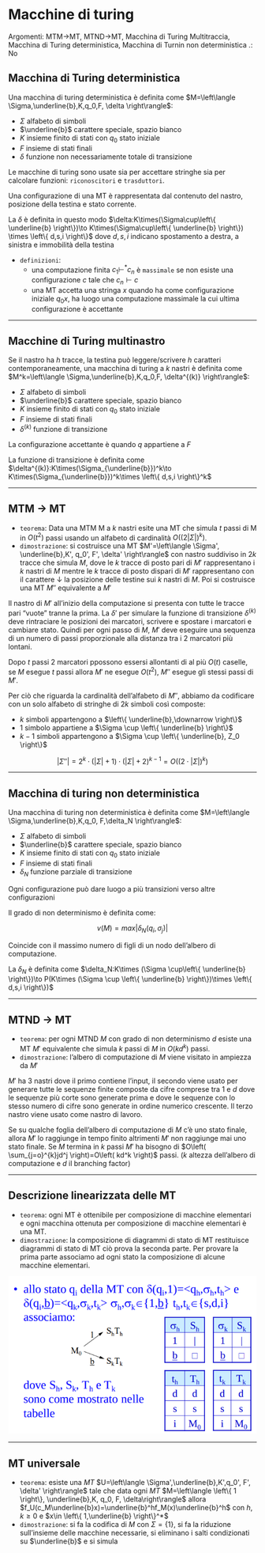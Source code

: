 # Macchine di turing

Argomenti: MTM->MT, MTND->MT, Macchina di Turing Multitraccia, Macchina di Turing deterministica, Macchina di Turnin non deterministica
.: No

## Macchina di Turing deterministica

Una macchina di turing deterministica è definita come $M=\left\langle \Sigma,\underline{b},K,q_0,F, \delta \right\rangle$:

- $\Sigma$ alfabeto di simboli
- $\underline{b}$ carattere speciale, spazio bianco
- $K$ insieme finito di stati con $q_0$ stato iniziale
- $F$ insieme di stati finali
- $\delta$ funzione non necessariamente totale di transizione

Le macchine di turing sono usate sia per accettare stringhe sia per calcolare funzioni: `riconoscitori` e `trasduttori`.

Una configurazione di una MT è rappresentata dal contenuto del nastro, posizione della testina e stato corrente.

La $\delta$ è definita in questo modo $\delta:K\times(\Sigma\cup\left\{ \underline{b} \right\})\to K\times(\Sigma\cup\left\{ \underline{b} \right\}) \times \left\{ d,s,i \right\}$ dove $d,s,i$ indicano spostamento a destra, a sinistra e immobilità della testina

- `definizioni`:
    - una computazione finita $c_1 \vdash^* c_n$ è `massimale` se non esiste una configurazione $c$ tale che $c_n\vdash c$
    - una MT accetta una stringa $x$ quando ha come configurazione iniziale $q_0x$, ha luogo una computazione massimale la cui ultima configurazione è accettante

---

## Macchine di Turing multinastro

Se il nastro ha $h$ tracce, la testina può leggere/scrivere $h$ caratteri contemporaneamente, una macchina di turing a $k$ nastri è definita come $M^k=\left\langle \Sigma,\underline{b},K,q_0,F, \delta^{(k)} \right\rangle$:

- $\Sigma$ alfabeto di simboli
- $\underline{b}$ carattere speciale, spazio bianco
- $K$ insieme finito di stati con $q_0$ stato iniziale
- $F$ insieme di stati finali
- $\delta^{(k)}$ funzione di transizione

La configurazione accettante è quando $q$ appartiene a $F$

La funzione di transizione è definita come $\delta^{(k)}:K\times(\Sigma_{\underline{b}})^k\to K\times(\Sigma_{\underline{b}})^k\times \left\{ d,s,i \right\}^k$

---

## MTM $\to$ MT

- `teorema`: Data una MTM M a $k$ nastri esite una MT che simula $t$ passi di M in $O(t^2)$ passi usando un alfabeto di cardinalità $O((2|\Sigma|)^k)$.
- `dimostrazione`: si costruisce una MT $M'=\left\langle \Sigma', \underline{b},K', q_0', F', \delta' \right\rangle$ con nastro suddiviso in $2k$ tracce che simula $M$, dove le $k$ tracce di posto pari di $M'$ rappresentano i $k$ nastri di $M$ mentre le $k$ tracce di posto dispari di $M'$ rappresentano con il carattere $\downarrow$ la posizione delle testine sui $k$ nastri di $M$. Poi si costruisce una MT $M''$ equivalente a $M'$

Il nastro di $M'$ all’inizio della computazione si presenta con tutte le tracce pari “vuote” tranne la prima. La $\delta'$ per simulare la funzione di transizione $\delta^{(k)}$ deve rintraciare le posizioni dei marcatori, scrivere e spostare i marcatori e cambiare stato. Quindi per ogni passo di $M$, $M'$ deve eseguire una sequenza di un numero di passi proporzionale alla distanza tra i 2 marcatori più lontani.

Dopo $t$ passi 2 marcatori ppossono essersi allontanti di al più $O(t)$ caselle, se $M$ esegue $t$ passi allora $M'$ ne esegue $O(t^2)$, $M''$ esegue gli stessi passi di $M'$.

Per ciò che riguarda la cardinalità dell’alfabeto di $M''$, abbiamo da codificare con un solo alfabeto di stringhe di $2k$ simboli così composte:

- $k$ simboli appartengono a $\left\{ \underline{b},\downarrow  \right\}$
- $1$ simbolo appartiene a $\Sigma \cup \left\{ \underline{b} \right\}$
- $k-1$ simboli appartengono a $\Sigma \cup \left\{ \underline{b}, Z_0 \right\}$

$$
|\Sigma''|=2^k\cdot(|\Sigma|+1)\cdot(|\Sigma|+2)^{k-1}=O((2\cdot|\Sigma|)^k)
$$

---

## Macchina di turing non deterministica

Una macchina di turing non deterministica è definita come $M=\left\langle \Sigma,\underline{b},K,q_0, F,\delta_N \right\rangle$:

- $\Sigma$ alfabeto di simboli
- $\underline{b}$ carattere speciale, spazio bianco
- $K$ insieme finito di stati con $q_0$ stato iniziale
- $F$ insieme di stati finali
- $\delta_N$ funzione parziale di transizione

Ogni configurazione può dare luogo a più transizioni verso altre configurazioni

Il grado di non determinismo è definita come:

$$
v(M)=max|\delta_N(q_i,\sigma_j)|
$$

Coincide con il massimo numero di figli di un nodo dell’albero di computazione.

La $\delta_N$ è definita come $\delta_N:K\times (\Sigma \cup\left\{ \underline{b} \right\})\to P(K\times (\Sigma \cup \left\{ \underline{b} \right\})\times \left\{ d,s,i \right\})$

---

## MTND $\to$ MT

- `teorema`: per ogni MTND $M$ con grado di non determinismo $d$ esiste una MT $M'$ equivalente che simula $k$ passi di $M$ in $O(kd^k)$ passi.
- `dimostrazione`: l’albero di computazione di $M$ viene visitato in ampiezza da $M'$

$M'$ ha 3 nastri dove il primo contiene l’input, il secondo viene usato per generare tutte le sequenze finite composte da cifre comprese tra $1$ e $d$ dove le sequenze più corte sono generate prima e dove le sequenze con lo stesso numero di cifre sono generate in ordine numerico crescente. Il terzo nastro viene usato come nastro di lavoro.

Se su qualche foglia dell’albero di computazione di $M$ c’è uno stato finale, allora $M'$ lo raggiunge in tempo finito altrimenti $M'$ non raggiunge mai uno stato finale. Se $M$ termina in $k$ passi $M'$ ha bisogno di $O\left( \sum_{j=o}^{k}jd^j \right)=O\left( kd^k \right)$ passi. ($k$ altezza dell’albero di computazione e $d$ il branching factor)

---

## Descrizione linearizzata delle MT

- `teorema`: ogni MT è ottenibile per composizione di macchine elementari e ogni macchina ottenuta per composizione di macchine elementari è una MT.
- `dimostrazione`: la composizione di diagrammi di stato di MT restituisce diagrammi di stato di MT ciò prova la seconda parte. Per provare la prima parte associamo ad ogni stato la composizione di alcune macchine elementari.

![Screenshot from 2025-01-21 14-04-50.png](Screenshot_from_2025-01-21_14-04-50.png)

---

## MT universale

- `teorema`: esiste una $MT$ $U=\left\langle \Sigma',\underline{b},K',q_0', F', \delta' \right\rangle$ tale che data ogni $MT$ $M=\left\langle \left\{ 1 \right\}, \underline{b},K, q_0, F, \delta\right\rangle$ allora $f_U(c_M\underline{b}x)=\underline{b}^hf_M(x)\underline{b}^h$ con $h,k\ge0$ e $x\in \left\{ 1,\underline{b} \right\}^*$
- `dimostrazione`: si fa la codifica di $M$ con $\Sigma=\left\{ 1 \right\}$, si fa la riduzione sull’insieme delle macchine necessarie, si eliminano i salti condizionati su $\underline{b}$ e si simula